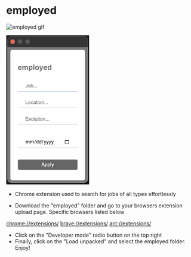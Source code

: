 # employed

![employed gif](assets/employed.gif)

![employed png](assets/employed.png)

- Chrome extension used to search for jobs of all types effortlessly

- Download the "employed" folder and go to your browsers extension upload page. Specific browsers listed below

[chrome://extensions/](chrome://extensions/)
[brave://extensions/](brave://extensions/)
[arc://extensions/](arc://extensions/)

- Click on the "Developer mode" radio button on the top right
- Finally, click on the "Load unpacked" and select the employed folder. Enjoy!
